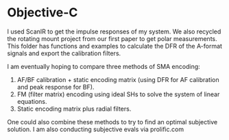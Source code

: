 # Objective-C

I used ScanIR to get the impulse responses of my system. We also recycled the rotating mount project from our first paper to get polar measurements. This folder has functions and examples to calculate the DFR of the A-format signals and export the calibration filters.

I am eventually hoping to compare three methods of SMA encoding:

1. AF/BF calibration + static encoding matrix (using DFR for AF calibration and peak response for BF).
2. FM (filter matrix) encoding using ideal SHs to solve the system of linear equations.
3. Static encoding matrix plus radial filters. 

One could also combine these methods to try to find an optimal subjective solution. I am also conducting subjective evals via prolific.com
